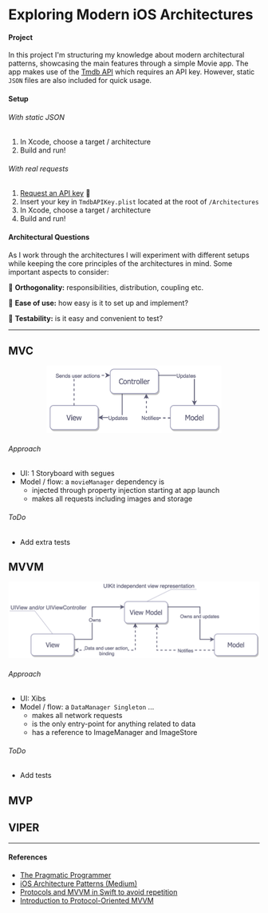 # Exploring Modern iOS Architectures

#### Project
In this project I'm structuring my knowledge about modern architectural patterns,
showcasing the main features through a simple Movie app. The app makes use of
the [Tmdb API](https://www.themoviedb.org/documentation/api) which requires an API key. However, static
`JSON` files are also included for quick usage.

#### Setup

###### With static JSON
1. In Xcode, choose a target / architecture
2. Build and run!

###### With real requests
1. [Request an API key](http://https://www.themoviedb.org/faq/api) :key:
2. Insert your key in `TmdbAPIKey.plist` located at the root of `/Architectures`
3. In Xcode, choose a target / architecture
4. Build and run!

#### Architectural Questions
As I work through the architectures I will experiment with different setups while keeping the core principles of the architectures in mind. Some important aspects to consider:

:small_blue_diamond: **Orthogonality:** responsibilities, distribution, coupling etc.

:small_blue_diamond: **Ease of use:** how easy is it to set up and implement?

:small_blue_diamond: **Testability:** is it easy and convenient to test?

---

<!-- MVC BEGIN -->

## MVC
<p align = "middle">
    <img src="RepoMedia/MVC.png" alt="MVC"  width="350"/>
</p>

###### Approach
* UI: 1 Storyboard with segues
* Model / flow: a `movieManager` dependency is
  * injected through property injection starting at app launch
  * makes all requests including images and storage

###### ToDo
* Add extra tests


<!-- MVVM BEGIN -->

## MVVM
<p align="middle">
    <img src="RepoMedia/MVVM.png" alt="MVC" width="550"/>
</p>

###### Approach
* UI: Xibs
* Model / flow: a `DataManager Singleton` ...
  * makes all network requests  
  * is the only entry-point for anything related to data
  * has a reference to ImageManager and ImageStore

###### ToDo
* Add tests

## MVP

## VIPER

---
#### References
* [The Pragmatic Programmer](https://pragprog.com/book/tpp/the-pragmatic-programmer)
* [iOS Architecture Patterns (Medium)](https://medium.com/ios-os-x-development/ios-architecture-patterns-ecba4c38de52)
* [Protocols and MVVM in Swift to avoid repetition](https://sudo.isl.co/swift-mvvm-protocols/)
* [Introduction to Protocol-Oriented MVVM](https://news.realm.io/news/doios-natasha-murashev-protocol-oriented-mvvm/)
